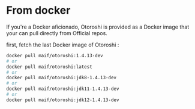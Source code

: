 # From docker

If you're a Docker aficionado, Otoroshi is provided as a Docker image that your can pull directly from Official repos.

first, fetch the last Docker image of Otoroshi :

```sh
docker pull maif/otoroshi:1.4.13-dev
# or 
docker pull maif/otoroshi:latest
# or 
docker pull maif/otoroshi:jdk8-1.4.13-dev
# or 
docker pull maif/otoroshi:jdk11-1.4.13-dev
# or 
docker pull maif/otoroshi:jdk12-1.4.13-dev
```